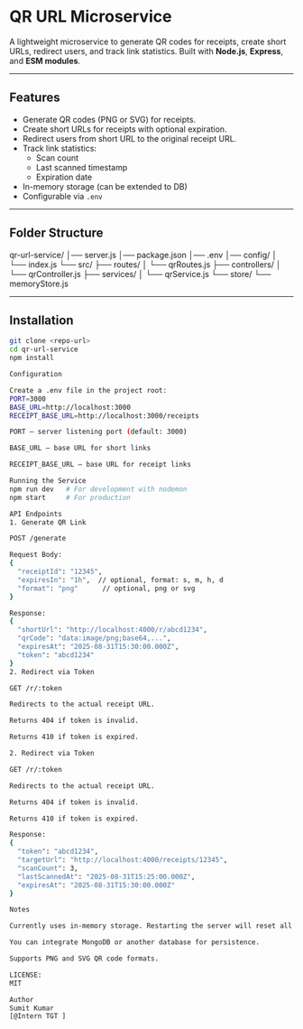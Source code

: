 # QR URL Microservice

A lightweight microservice to generate QR codes for receipts, create short URLs, redirect users, and track link statistics. Built with **Node.js**, **Express**, and **ESM modules**.

---

## Features

- Generate QR codes (PNG or SVG) for receipts.
- Create short URLs for receipts with optional expiration.
- Redirect users from short URL to the original receipt URL.
- Track link statistics:
  - Scan count
  - Last scanned timestamp
  - Expiration date
- In-memory storage (can be extended to DB)
- Configurable via `.env`

---

## Folder Structure

qr-url-service/
│── server.js
│── package.json
│── .env
│── config/
│ └── index.js
└── src/
├── routes/
│ └── qrRoutes.js
├── controllers/
│ └── qrController.js
├── services/
│ └── qrService.js
└── store/
└── memoryStore.js


---

## Installation

```bash
git clone <repo-url>
cd qr-url-service
npm install

Configuration

Create a .env file in the project root:
PORT=3000
BASE_URL=http://localhost:3000
RECEIPT_BASE_URL=http://localhost:3000/receipts

PORT – server listening port (default: 3000)

BASE_URL – base URL for short links

RECEIPT_BASE_URL – base URL for receipt links

Running the Service
npm run dev   # For development with nodemon
npm start     # For production

API Endpoints
1. Generate QR Link

POST /generate

Request Body:
{
  "receiptId": "12345",
  "expiresIn": "1h",  // optional, format: s, m, h, d
  "format": "png"      // optional, png or svg
}

Response:
{
  "shortUrl": "http://localhost:4000/r/abcd1234",
  "qrCode": "data:image/png;base64,...",
  "expiresAt": "2025-08-31T15:30:00.000Z",
  "token": "abcd1234"
}
2. Redirect via Token

GET /r/:token

Redirects to the actual receipt URL.

Returns 404 if token is invalid.

Returns 410 if token is expired.

2. Redirect via Token

GET /r/:token

Redirects to the actual receipt URL.

Returns 404 if token is invalid.

Returns 410 if token is expired.

Response:
{
  "token": "abcd1234",
  "targetUrl": "http://localhost:4000/receipts/12345",
  "scanCount": 3,
  "lastScannedAt": "2025-08-31T15:25:00.000Z",
  "expiresAt": "2025-08-31T15:30:00.000Z"
}

Notes

Currently uses in-memory storage. Restarting the server will reset all data.

You can integrate MongoDB or another database for persistence.

Supports PNG and SVG QR code formats.

LICENSE:
MIT

Author
Sumit Kumar
[@Intern TGT ]